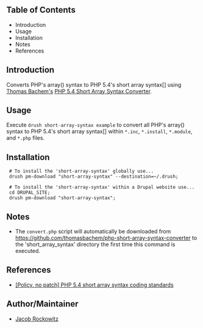 
Table of Contents
-----------------

* Introduction
* Usage
* Installation
* Notes
* References


Introduction
------------

Converts PHP's array() syntax to PHP 5.4's short array syntax[] using
[Thomas Bachem's](https://github.com/thomasbachem) 
[PHP 5.4 Short Array Syntax Converter](https://github.com/thomasbachem/php-short-array-syntax-converter).


Usage
--------

Execute `drush short-array-syntax example` to convert all PHP's array() syntax 
to PHP 5.4's short array syntax[] within `*.inc`, `*.install`, `*.module`, and 
`*.php` files.


Installation
------------

     # To install the 'short-array-syntax' globally use...
     drush pm-download "short-array-syntax" --destination=~/.drush;

     # To install the 'short-array-syntax' within a Drupal website use...
     cd DRUPAL_SITE;
     drush pm-download "short-array-syntax";


Notes
-----

- The `convert.php` script will automatically be downloaded from 
  <https://github.com/thomasbachem/php-short-array-syntax-converter> to the 
  'short_array_syntax' directory the first time this command is executed. 


References
----------

- [[Policy, no patch] PHP 5.4 short array syntax coding standards](https://www.drupal.org/node/2135291)



Author/Maintainer
-----------------

- [Jacob Rockowitz](http://drupal.org/user/371407)
